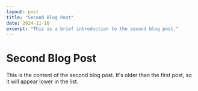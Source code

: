```yaml
---
layout: post
title: "Second Blog Post"
date: 2024-11-10
excerpt: "This is a brief introduction to the second blog post."
---
```


# Second Blog Post

This is the content of the second blog post. It's older than the first post, so it will appear lower in the list.

